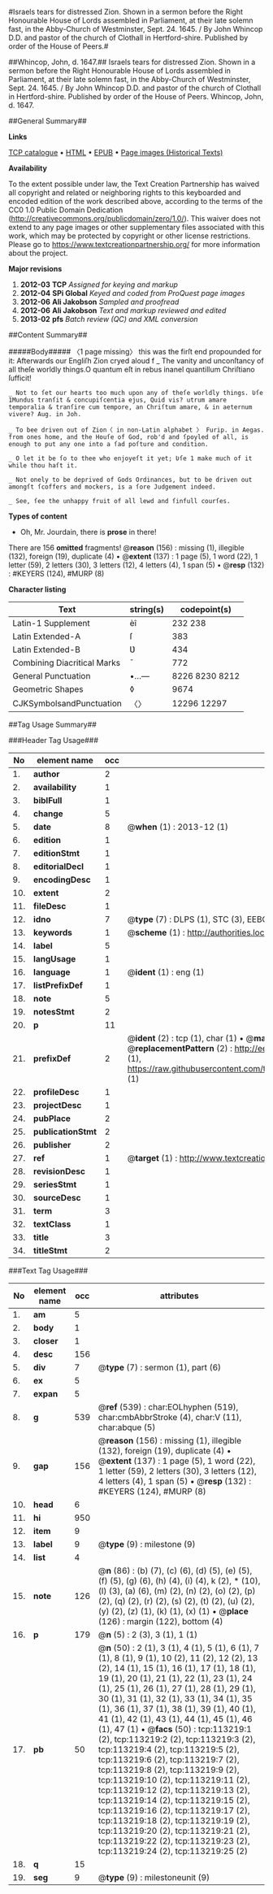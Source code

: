 #Israels tears for distressed Zion. Shown in a sermon before the Right Honourable House of Lords assembled in Parliament, at their late solemn fast, in the Abby-Church of Westminster, Sept. 24. 1645. / By John Whincop D.D. and pastor of the church of Clothall in Hertford-shire. Published by order of the House of Peers.#

##Whincop, John, d. 1647.##
Israels tears for distressed Zion. Shown in a sermon before the Right Honourable House of Lords assembled in Parliament, at their late solemn fast, in the Abby-Church of Westminster, Sept. 24. 1645. / By John Whincop D.D. and pastor of the church of Clothall in Hertford-shire. Published by order of the House of Peers.
Whincop, John, d. 1647.

##General Summary##

**Links**

[TCP catalogue](http://www.ota.ox.ac.uk/tcp/)  • 
[HTML](http://tei.it.ox.ac.uk/tcp/Texts-HTML/free/A96/A96316.html)  • 
[EPUB](http://tei.it.ox.ac.uk/tcp/Texts-EPUB/free/A96/A96316.epub) • 
[Page images (Historical Texts)](https://historicaltexts.jisc.ac.uk/eebo-99861091e)

**Availability**

To the extent possible under law, the Text Creation Partnership has waived all copyright and related or neighboring rights to this keyboarded and encoded edition of the work described above, according to the terms of the CC0 1.0 Public Domain Dedication (http://creativecommons.org/publicdomain/zero/1.0/). This waiver does not extend to any page images or other supplementary files associated with this work, which may be protected by copyright or other license restrictions. Please go to https://www.textcreationpartnership.org/ for more information about the project.

**Major revisions**

1. __2012-03__ __TCP__ *Assigned for keying and markup*
1. __2012-04__ __SPi Global__ *Keyed and coded from ProQuest page images*
1. __2012-06__ __Ali Jakobson__ *Sampled and proofread*
1. __2012-06__ __Ali Jakobson__ *Text and markup reviewed and edited*
1. __2013-02__ __pfs__ *Batch review (QC) and XML conversion*

##Content Summary##

#####Body#####
〈1 page missing〉 this was the firſt end propounded for it: Afterwards our Engliſh Zion cryed aloud f
    _ The vanity and unconſtancy of all theſe worldly things.O quantum eſt in rebus inanel quantillum Chriſtiano ſufficit!

    _ Not to ſet our hearts too much upon any of theſe worldly things. Ʋſe 1Mundus tranſit & concupiſcentia ejus, Quid vis? utrum amare temporalia & tranſire cum tempore, an Chriſtum amare, & in aeternum vivere? Aug. in Joh.

    _ To bee driven out of Zion〈 in non-Latin alphabet 〉 Furip. in Aegas. from ones home, and the Houſe of God, rob'd and ſpoyled of all, is enough to put any one into a ſad poſture and condition.

    _ O let it be ſo to thee who enjoyeſt it yet; Ʋſe 1 make much of it while thou haſt it.

    _ Not onely to be deprived of Gods Ordinances, but to be driven out amongſt ſcoffers and mockers, is a ſore Judgement indeed.

    _ See, ſee the unhappy fruit of all lewd and ſinfull courſes.

**Types of content**

  * Oh, Mr. Jourdain, there is **prose** in there!

There are 156 **omitted** fragments! 
 @__reason__ (156) : missing (1), illegible (132), foreign (19), duplicate (4)  •  @__extent__ (137) : 1 page (5), 1 word (22), 1 letter (59), 2 letters (30), 3 letters (12), 4 letters (4), 1 span (5)  •  @__resp__ (132) : #KEYERS (124), #MURP (8)

**Character listing**


|Text|string(s)|codepoint(s)|
|---|---|---|
|Latin-1 Supplement|èî|232 238|
|Latin Extended-A|ſ|383|
|Latin Extended-B|Ʋ|434|
|Combining             Diacritical Marks|̄|772|
|General Punctuation|•…—|8226 8230 8212|
|Geometric Shapes|◊|9674|
|CJKSymbolsandPunctuation|〈〉|12296 12297|

##Tag Usage Summary##

###Header Tag Usage###

|No|element name|occ|attributes|
|---|---|---|---|
|1.|__author__|2||
|2.|__availability__|1||
|3.|__biblFull__|1||
|4.|__change__|5||
|5.|__date__|8| @__when__ (1) : 2013-12 (1)|
|6.|__edition__|1||
|7.|__editionStmt__|1||
|8.|__editorialDecl__|1||
|9.|__encodingDesc__|1||
|10.|__extent__|2||
|11.|__fileDesc__|1||
|12.|__idno__|7| @__type__ (7) : DLPS (1), STC (3), EEBO-CITATION (1), PROQUEST (1), VID (1)|
|13.|__keywords__|1| @__scheme__ (1) : http://authorities.loc.gov/ (1)|
|14.|__label__|5||
|15.|__langUsage__|1||
|16.|__language__|1| @__ident__ (1) : eng (1)|
|17.|__listPrefixDef__|1||
|18.|__note__|5||
|19.|__notesStmt__|2||
|20.|__p__|11||
|21.|__prefixDef__|2| @__ident__ (2) : tcp (1), char (1)  •  @__matchPattern__ (2) : ([0-9\-]+):([0-9IVX]+) (1), (.+) (1)  •  @__replacementPattern__ (2) : http://eebo.chadwyck.com/downloadtiff?vid=$1&page=$2 (1), https://raw.githubusercontent.com/textcreationpartnership/Texts/master/tcpchars.xml#$1 (1)|
|22.|__profileDesc__|1||
|23.|__projectDesc__|1||
|24.|__pubPlace__|2||
|25.|__publicationStmt__|2||
|26.|__publisher__|2||
|27.|__ref__|1| @__target__ (1) : http://www.textcreationpartnership.org/docs/. (1)|
|28.|__revisionDesc__|1||
|29.|__seriesStmt__|1||
|30.|__sourceDesc__|1||
|31.|__term__|3||
|32.|__textClass__|1||
|33.|__title__|3||
|34.|__titleStmt__|2||


###Text Tag Usage###

|No|element name|occ|attributes|
|---|---|---|---|
|1.|__am__|5||
|2.|__body__|1||
|3.|__closer__|1||
|4.|__desc__|156||
|5.|__div__|7| @__type__ (7) : sermon (1), part (6)|
|6.|__ex__|5||
|7.|__expan__|5||
|8.|__g__|539| @__ref__ (539) : char:EOLhyphen (519), char:cmbAbbrStroke (4), char:V (11), char:abque (5)|
|9.|__gap__|156| @__reason__ (156) : missing (1), illegible (132), foreign (19), duplicate (4)  •  @__extent__ (137) : 1 page (5), 1 word (22), 1 letter (59), 2 letters (30), 3 letters (12), 4 letters (4), 1 span (5)  •  @__resp__ (132) : #KEYERS (124), #MURP (8)|
|10.|__head__|6||
|11.|__hi__|950||
|12.|__item__|9||
|13.|__label__|9| @__type__ (9) : milestone (9)|
|14.|__list__|4||
|15.|__note__|126| @__n__ (86) : (b) (7), (c) (6), (d) (5), (e) (5), (f) (5), (g) (6), (h) (4), (i) (4), k (2), * (10), (l) (3), (a) (6), (m) (2), (n) (2), (o) (2), (p) (2), (q) (2), (r) (2), (s) (2), (t) (2), (u) (2), (y) (2), (z) (1), (k) (1), (x) (1)  •  @__place__ (126) : margin (122), bottom (4)|
|16.|__p__|179| @__n__ (5) : 2 (3), 3 (1), 1 (1)|
|17.|__pb__|50| @__n__ (50) : 2 (1), 3 (1), 4 (1), 5 (1), 6 (1), 7 (1), 8 (1), 9 (1), 10 (2), 11 (2), 12 (2), 13 (2), 14 (1), 15 (1), 16 (1), 17 (1), 18 (1), 19 (1), 20 (1), 21 (1), 22 (1), 23 (1), 24 (1), 25 (1), 26 (1), 27 (1), 28 (1), 29 (1), 30 (1), 31 (1), 32 (1), 33 (1), 34 (1), 35 (1), 36 (1), 37 (1), 38 (1), 39 (1), 40 (1), 41 (1), 42 (1), 43 (1), 44 (1), 45 (1), 46 (1), 47 (1)  •  @__facs__ (50) : tcp:113219:1 (2), tcp:113219:2 (2), tcp:113219:3 (2), tcp:113219:4 (2), tcp:113219:5 (2), tcp:113219:6 (2), tcp:113219:7 (2), tcp:113219:8 (2), tcp:113219:9 (2), tcp:113219:10 (2), tcp:113219:11 (2), tcp:113219:12 (2), tcp:113219:13 (2), tcp:113219:14 (2), tcp:113219:15 (2), tcp:113219:16 (2), tcp:113219:17 (2), tcp:113219:18 (2), tcp:113219:19 (2), tcp:113219:20 (2), tcp:113219:21 (2), tcp:113219:22 (2), tcp:113219:23 (2), tcp:113219:24 (2), tcp:113219:25 (2)|
|18.|__q__|15||
|19.|__seg__|9| @__type__ (9) : milestoneunit (9)|
